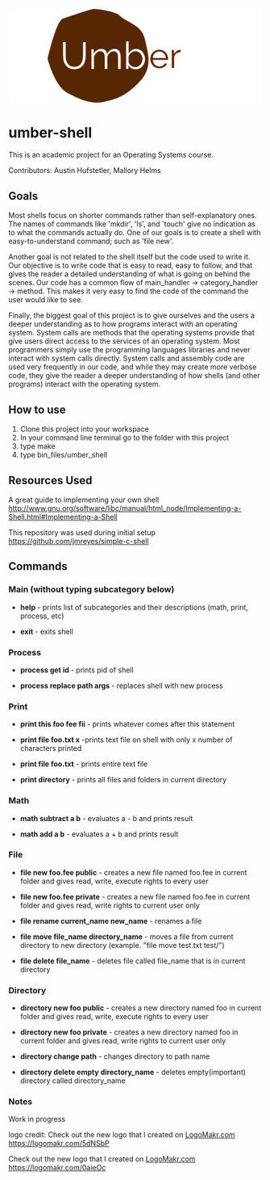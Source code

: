 
![GitHub Logo](logo.png)

# umber-shell

This is an academic project for an Operating Systems course.

Contributors: Austin Hufstetler, Mallory Helms

## Goals
Most shells focus on shorter commands rather than self-explanatory ones. The names of commands like 'mkdir', 'ls', and 'touch' give no indication as to what the commands actually do. One of our goals is to create a shell with easy-to-understand command; such as 'file new'.

Another goal is not related to the shell itself but the code used to write it. Our objective is to write code that is easy to read, easy to follow, and that gives the reader a detailed understanding of what is going on behind the scenes.
Our code has a common flow of main_handler -> category_handler -> method. This makes it very easy to find the code of the command the user would like to see. 

Finally, the biggest goal of this project is to give ourselves and the users a deeper understanding as to how programs interact with an operating system. System calls are methods that the operating systems provide that give users direct access to the services of an operating system. Most programmers simply use the programming languages libraries and never interact with system calls directly. System calls and assembly code are used very frequently in our code, and while they may create more verbose code, they give the reader a deeper understanding of how shells (and other programs) interact with the operating system.

## How to use
1. Clone this project into your workspace
2. In your command line terminal go to the folder with this project
3. type make
4. type bin_files/umber_shell

## Resources Used

A great guide to implementing your own shell
http://www.gnu.org/software/libc/manual/html_node/Implementing-a-Shell.html#Implementing-a-Shell

This repository was used during initial setup
https://github.com/jmreyes/simple-c-shell

## Commands

### Main (without typing subcategory below)
* <strong>help</strong> - prints list of subcategories and their descriptions (math, print, process, etc)

* <strong>exit</strong> - exits shell

### Process
* <strong>process get id  </strong>          - prints pid of shell

* <strong>process replace path args  </strong>          - replaces shell with new process

### Print
* <strong>print this foo fee fii</strong>         - prints whatever comes after this statement

* <strong>print file foo.txt x</strong> -prints text file on shell with only x number of characters printed

* <strong>print file foo.txt</strong> - prints entire text file

* <strong>print directory</strong> - prints all files and folders in current directory


### Math

* <strong>math subtract a b</strong>       - evaluates a - b and prints result

* <strong>math add a b</strong>             - evaluates a + b and prints result

### File
* <strong>file new foo.fee public</strong>   - creates a new file named foo.fee in current folder and gives read, write, execute rights to every user

* <strong>file new foo.fee private</strong>  - creates a new file named foo.fee in current folder and gives read, write rights to current user only

* <strong>file rename current_name new_name</strong> - renames a file

* <strong>file move file_name directory_name</strong> - moves a file from current directory to new directory (example. "file move test.txt test/")

* <strong>file delete file_name</strong> - deletes file called file_name that is in current directory

### Directory
* <strong>directory new foo public</strong>  - creates a new directory named foo in current folder and gives read, write, execute rights to every user

* <strong>directory new foo private</strong> - creates a new directory named foo in current folder and gives read, write rights to current user only

* <strong>directory change path</strong> - changes directory to path name

* <strong>directory delete empty directory_name</strong> - deletes empty(important) directory called directory_name



### Notes
Work in progress

logo credit: 
Check out the new logo that I created on <a href="http://logomakr.com" title="Logo Makr">LogoMakr.com</a> https://logomakr.com/5dNSbP

Check out the new logo that I created on <a href="http://logomakr.com" title="Logo Makr">LogoMakr.com</a> https://logomakr.com/0aieOc

